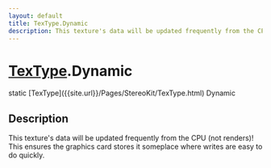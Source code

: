 ```yaml
---
layout: default
title: TexType.Dynamic
description: This texture's data will be updated frequently from the CPU (not renders)! This ensures the graphics card stores it someplace where writes are easy to do quickly.
---
```

# [TexType]({{site.url}}/Pages/StereoKit/TexType.html).Dynamic

<div class='signature' markdown='1'>
static [TexType]({{site.url}}/Pages/StereoKit/TexType.html) Dynamic
</div>

## Description
This texture's data will be updated frequently from the
CPU (not renders)! This ensures the graphics card stores it
someplace where writes are easy to do quickly.

